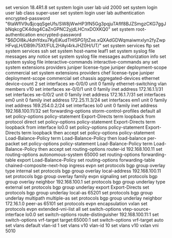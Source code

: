 set version 18.4R1.8
set system login user lab uid 2000
set system login user lab class super-user
set system login user lab authentication encrypted-password "$6$taWflV9u$jcqqSgeUfs/SW8jWwHP3fN5Gg3pqjuTAfIf8BJZSmgzCKG7ggJbNqkcgCK4dsg4CaZnGPNC2yjdLHCnxDOXKQ0"
set system root-authentication encrypted-password "$6$DOl8kJ4d$nYdxu7KyEiKudTHI5PG1jtZxe.xQXAdGDWqmaiwmxlyn2fyZwpHFvqLH/DB9h75Xf/FUL2HAyi4rkJHZ0H/UT/"
set system services ftp
set system services ssh
set system host-name leaf1
set system syslog file messages any notice
set system syslog file messages authorization info
set system syslog file interactive-commands interactive-commands any
set system extensions providers juniper license-type juniper deployment-scope commercial
set system extensions providers chef license-type juniper deployment-scope commercial
set chassis aggregated-devices ethernet device-count 2
set interfaces xe-0/0/0 unit 0 family ethernet-switching vlan members v10
set interfaces xe-0/0/1 unit 0 family inet address 172.16.1.1/31
set interfaces xe-0/0/2 unit 0 family inet address 172.16.1.7/31
set interfaces em0 unit 0 family inet address 172.25.11.3/24
set interfaces em1 unit 0 family inet address 169.254.0.2/24
set interfaces lo0 unit 0 family inet address 192.168.100.11/32
set forwarding-options storm-control-profiles default all
set policy-options policy-statement Export-Directs term loopback from protocol direct
set policy-options policy-statement Export-Directs term loopback from interface lo0.0
set policy-options policy-statement Export-Directs term loopback then accept
set policy-options policy-statement Load-Balance-Policy term Load-Balance-Policy then load-balance per-packet
set policy-options policy-statement Load-Balance-Policy term Load-Balance-Policy then accept
set routing-options router-id 192.168.100.11
set routing-options autonomous-system 65000
set routing-options forwarding-table export Load-Balance-Policy
set routing-options forwarding-table chained-composite-next-hop ingress evpn
set protocols bgp group overlay type internal
set protocols bgp group overlay local-address 192.168.100.11
set protocols bgp group overlay family evpn signaling
set protocols bgp group overlay neighbor 192.168.100.1
set protocols bgp group underlay type external
set protocols bgp group underlay export Export-Directs
set protocols bgp group underlay local-as 65201
set protocols bgp group underlay multipath multiple-as
set protocols bgp group underlay neighbor 172.16.1.0 peer-as 65101
set protocols evpn encapsulation vxlan
set protocols evpn extended-vni-list all
set switch-options vtep-source-interface lo0.0
set switch-options route-distinguisher 192.168.100.11:1
set switch-options vrf-target target:65000:1
set switch-options vrf-target auto
set vlans default vlan-id 1
set vlans v10 vlan-id 10
set vlans v10 vxlan vni 5010